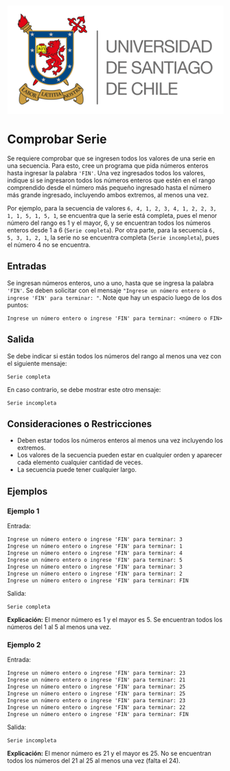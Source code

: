 ![logo](./assets/logo_usach.png)

# Comprobar Serie

Se requiere comprobar que se ingresen todos los valores de una serie en una secuencia. Para esto, cree un programa que pida números enteros hasta ingresar la palabra `'FIN'`. Una vez ingresados todos los valores, indique si se ingresaron todos los números enteros que estén en el rango comprendido desde el número más pequeño ingresado hasta el número más grande ingresado, incluyendo ambos extremos, al menos una vez.

Por ejemplo, para la secuencia de valores `6, 4, 1, 2, 3, 4, 1, 2, 2, 3, 1, 1, 5, 1, 5, 1`, se encuentra que la serie está completa, pues el menor número del rango es 1 y el mayor, 6, y se encuentran todos los números enteros desde 1 a 6 (`Serie completa`). Por otra parte, para la secuencia `6, 5, 3, 1, 2, 1`, la serie no se encuentra completa (`Serie incompleta`), pues el número 4 no se encuentra.

## Entradas

Se ingresan números enteros, uno a uno, hasta que se ingresa la palabra `'FIN'`. Se deben solicitar con el mensaje `"Ingrese un número entero o ingrese 'FIN' para terminar: "`. Note que hay un espacio luego de los dos puntos:
```
Ingrese un número entero o ingrese 'FIN' para terminar: <número o FIN>
```

## Salida

Se debe indicar si están todos los números del rango al menos una vez con el siguiente mensaje:
```
Serie completa
```

En caso contrario, se debe mostrar este otro mensaje:
```
Serie incompleta
```

## Consideraciones o Restricciones
- Deben estar todos los números enteros al menos una vez incluyendo los extremos.
- Los valores de la secuencia pueden estar en cualquier orden y aparecer cada elemento cualquier cantidad de veces.
- La secuencia puede tener cualquier largo.

## Ejemplos

### Ejemplo 1
Entrada:
```
Ingrese un número entero o ingrese 'FIN' para terminar: 3
Ingrese un número entero o ingrese 'FIN' para terminar: 1
Ingrese un número entero o ingrese 'FIN' para terminar: 4
Ingrese un número entero o ingrese 'FIN' para terminar: 5
Ingrese un número entero o ingrese 'FIN' para terminar: 3
Ingrese un número entero o ingrese 'FIN' para terminar: 2
Ingrese un número entero o ingrese 'FIN' para terminar: FIN
```

Salida:
```
Serie completa
```
**Explicación:** El menor número es 1 y el mayor es 5. Se encuentran todos los números del 1 al 5 al menos una vez.

### Ejemplo 2
Entrada:
```
Ingrese un número entero o ingrese 'FIN' para terminar: 23
Ingrese un número entero o ingrese 'FIN' para terminar: 21
Ingrese un número entero o ingrese 'FIN' para terminar: 25
Ingrese un número entero o ingrese 'FIN' para terminar: 25
Ingrese un número entero o ingrese 'FIN' para terminar: 23
Ingrese un número entero o ingrese 'FIN' para terminar: 22
Ingrese un número entero o ingrese 'FIN' para terminar: FIN
```

Salida:
```
Serie incompleta
```
**Explicación:** El menor número es 21 y el mayor es 25. No se encuentran todos los números del 21 al 25 al menos una vez (falta el 24).
